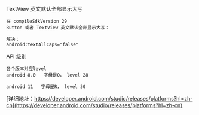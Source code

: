 
TextView 英文默认全部显示大写
```
在 compileSdkVersion 29
Button 或者 TextView 英文默认全部显示大写：

解决：
android:textAllCaps="false"

```
API 级别
```
各个版本对应level
android 8.0   字母是O， level 28

android 11   字母是R， level 30
```
[详细地址：https://developer.android.com/studio/releases/platforms?hl=zh-cn](https://developer.android.com/studio/releases/platforms?hl=zh-cn)